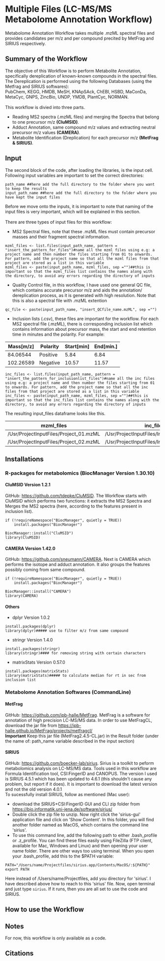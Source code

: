 # Multiple Files (LC-MS/MS Metabolome Annotation Workflow)
Metabolome Annotation Workflow takes multiple .mzML spectral files and provides candidates per m/z and per compound precited by MetFrag and SIRIUS respectively.

## Summary of the Workflow
The objective of this Workflow is to perform Metabolite Annotation, specifically dereplication of known-known compounds in the spectral files. The Dereplication is performed using the following Databases (using the Metfrag and SIRIUS softwares):<br>PubChem, KEGG, HMDB, MeSH, KNApSAck, ChEBI, HSBD, MaConDa, MetaCyc, GNPS, ZincBio, UNDP, YMDB, PlantCyc, NORMAN.<br> <br> This workflow is divied into three parts.<br> 
* Reading MS2 spectra (.mzML files) and merging the Spectra that belong to one precursor m/z **(CluMSID)**.
* Adduct Annotation, same compound m/z values and extracting neutral precursor m/z values **(CAMERA)**.
* Metabolite Identification (Dreplication) for each precursor m/z **(MetFrag & SIRIUS)**.

## Input
The second block of the code, after loading the libraries, is the input cell. Following input variables are important to set the correct directories:
```
path_name ##here add the full directory to the folder where you want to keep the results
input_path_name ##here add the full directory to the folder where you have kept the input files
```
Before we move onto the inputs, it is important to note that naming of the input files is very important, which will be explained in this section. <br> <br> There are three types of input files for this workflow: 
* MS2 Spectral files, note that these .mzML files must contain precursor masses and their fragment spectral information.
```
mzml_files <- list.files(input_path_name, pattern = "insert_the_pattern_for_files")#name all the mzml files using e.g: a project name and then number the files starting from 01 to onwards. For pattern, add the project name so that all the mzml files from that project are stored as a list in this variable
mzml_files <- paste(input_path_name, mzml_files, sep ="")##this is important so that the mzml_files list contains the names along with the directory, to avoid any errors regarding the directory of inputs
```
* Quality Control file, in this workflow, I have used one general QC file, which contains accurate precursor m/z and aids the annotation/ dereplication process, as it is generated with high resolution. Note that this is also a spectral file with .mzML extention
```
qc_file <- paste(input_path_name, "insert_QCfile_name.mzML", sep ="")
```
* Inclusion lists (.csv), these files are important for the workflow. For each MS2 spectral file (.mzML), there is corresponding inclusion list which contains information about precursor mass, the start and end retention time in minutes and the polarity. For example:

| Mass[m/z] | Polarity | Start[min] | End[min.] |
| ----------- | ----------- | ----------- | ----------- |
| 84.06544 | Positive | 5.84 | 6.84 |
| 102.26589 | Negative | 10.57 | 11.57 |

```
inc_files <- list.files(input_path_name, pattern = "insert_the_pattern_for_inclusionlist_files")#name all the inc files using e.g: a project name and then number the files starting from 01 to onwards. For pattern, add the project name so that all the inc files from that project are stored as a list in this variable
inc_files <- paste(input_path_name, mzml_files, sep ="")##this is important so that the inc_files list contains the names along with the directory, to avoid any errors regarding the directory of inputs
```
The resulting input_files dataframe looks like this.

| mzml_files | inc_files |
| ----------- | ----------- |
|/Usr/ProjectInputFiles/Project_01.mzML | /Usr/ProjectInputFiles/InclusionList_01.csv |
| /Usr/ProjectInputFiles/Project_02.mzML | /Usr/ProjectInputFiles/InclusionList_02.csv |

## Installations
### R-packages for metabolomics (BiocManager Version 1.30.10)
#### CluMSID Version 1.2.1
GitHub: https://github.com/tdepke/CluMSID. The Workflow starts with CluMSID which performs two functions: it extracts the MS2 Spectra and Merges the MS2 spectra (here, according to the features present in inclusion list).
```
if (!requireNamespace("BiocManager", quietly = TRUE))
    install.packages("BiocManager")

BiocManager::install("CluMSID")
library(CluMSID)
```
#### CAMERA Version 1.42.0
GitHub: https://github.com/sneumann/CAMERA. Next is CAMERA which performs the isotope and adduct annotation. It also groups the features possibly coming from same compound.
```
if (!requireNamespace("BiocManager", quietly = TRUE))
    install.packages("BiocManager")

BiocManager::install("CAMERA")
library(CAMERA)
```
#### Others
* dplyr Version 1.0.2
```
install.packages(dplyr)
library(dplyr)##### use to filter m/z from same compound
```
* stringr Version 1.4.0
```
install.packages(stringr)
library(stringr)#### for removing string with certain characters
```
* matrixStats Version 0.57.0
```
install.packages(matrixStats)
library(matrixStats)##### to calculate median for rt in sec from inclusion list
```

### Metabolome Annotation Softwares (CommandLine)
#### MetFrag
GitHub: https://github.com/ipb-halle/MetFrag. MetFrag is a software for annotation of high precision LC-MS/MS data. In order to use MetFragCL, download the jar file from https://ipb-halle.github.io/MetFrag/projects/metfragcl/ <br>
**Important** Keep this jar file (MetFrag2.4.5-CL.jar) in the Result folder (under the name of: path_name variable described in the input section)
#### SIRIUS
GitHub: https://github.com/boecker-lab/sirius. Sirius is a toolkit to peform metabolomics analysis on LC-MS/MS data. Tools used in this workflow are Formula Identification tool, CSI:FingerID and CANOPUS. The version I used is SIRIUS 4.5.1 which has been updated to 4.6.1 (this shouldn't cause any problem, but report if it does). It is important to download the latest version and not the old version 4.0.1<br> 
To sucessfully install SIRIUS, follow as mentioned (Mac user):
* download the SIRIUS+CSI:FingerID GUI and CLI zip folder from https://bio.informatik.uni-jena.de/software/sirius/
* Double click the zip file to unzip. Now right click the 'sirius-gui'
 application file and click on 'Show Content'. In this folder, you will find another folder named as MacOS, which contains the command line 'sirius'. 
 * To use this command line, add the following path to either .bash_profile or .z_profile. You can find these files easily using FileZilla (FTP client, available for Mac, Windows and Linux) and then opening your user name folder. There are other ways too using terminal. When you open your .bash_profile, add this to the $PATH variable:
 ```
 PATH="/Users/name/Projectfiles/sirius.app/Contents/MacOS/:${PATH}"
export PATH
```
Here instead of /Users/name/Projectfiles, add you directory for 'sirius'. I have described above how to reach to this 'sirius' file. Now, open terminal and just type ```sirius```. If it runs, then you are all set to use the code and SIRIUS.

## How to use the Workflow

## Notes
For now, this workflow is only available as a code.

## Citations
